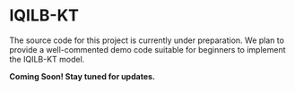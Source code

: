 # IQILB-KT
The source code for this project is currently under preparation. We plan to provide a well-commented demo code suitable for beginners to implement the IQILB-KT model.

**Coming Soon! Stay tuned for updates.**
